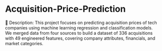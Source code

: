 # Acquisition-Price-Prediction
📌 Description: This project focuses on predicting acquisition prices of tech companies using machine learning regression and classification models. We merged data from four sources to build a dataset of 336 acquisitions with 49 engineered features, covering company attributes, financials, and market categories.
